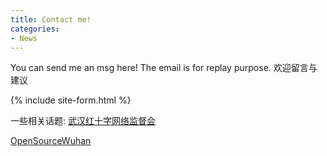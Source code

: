 ```yaml
---
title: Contact me!
categories:
- News
---
```

You can send me an msg here! The email is for replay purpose.
欢迎留言与建议

{% include site-form.html %} 


一些相关话题:
[武汉红十字网络监督会](https://weileizeng.github.io/red-cross/)

[OpenSourceWuhan](https://weileizeng.github.io/OpenSourceWuhan/)

